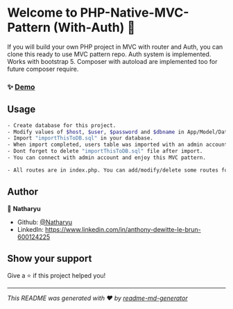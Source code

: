 # Welcome to PHP-Native-MVC-Pattern (With-Auth) 👋

If you will build your own PHP project in MVC with router and Auth, you can clone this ready to use MVC pattern repo.
Auth system is implemented. Works with bootstrap 5.
Composer with autoload are implemented too for future composer require.

### ✨ [Demo](http://native-php-mvc-auth.dew-dev.fr)

## Usage

```sh
- Create database for this project.
- Modify values of $host, $user, $password and $dbname in App/Model/Database.php
- Import "importThisToDB.sql" in your database.
- When import completed, users table was imported with an admin account (username: admin | password: admin)
- Dont forget to delete "importThisToDB.sql" file after import.
- You can connect with admin account and enjoy this MVC pattern.
```

```sh
- All routes are in index.php. You can add/modify/delete some routes for your confort.
```

## Author

👤 **Natharyu**

- Github: [@Natharyu](https://github.com/Natharyu)
- LinkedIn: https://www.linkedin.com/in/anthony-dewitte-le-brun-600124225

## Show your support

Give a ⭐️ if this project helped you!

---

_This README was generated with ❤️ by [readme-md-generator](https://github.com/kefranabg/readme-md-generator)_
